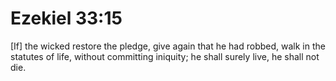 # Ezekiel 33:15

[If] the wicked restore the pledge, give again that he had robbed, walk in the statutes of life, without committing iniquity; he shall surely live, he shall not die.